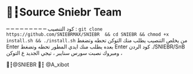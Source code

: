 # 🦁┇Source Sniebr Team
┉ ┉ ┉ ┉ ┉ ┉ ┉ ┉ ┉ 
كود التنصيب : 
`git clone https://github.com/SNIEBRMAX/SNIEBR  && cd SNIEBR && chmod +x install.sh && ./install.sh`
من يخلص التنصيب يطلب منك التوكن
تحطه وتضغط Enter 
بعده يطلب منك ايدي المطور 
تحطه وتضغط Enter 
كود الردن  ./SNIEBR/SnB
ومبروك نصبت سورس سنايبر ،
تيجي الجديد ع التوكن ،

🦁┇@SNIEBR
📮┇ @A_xibot
